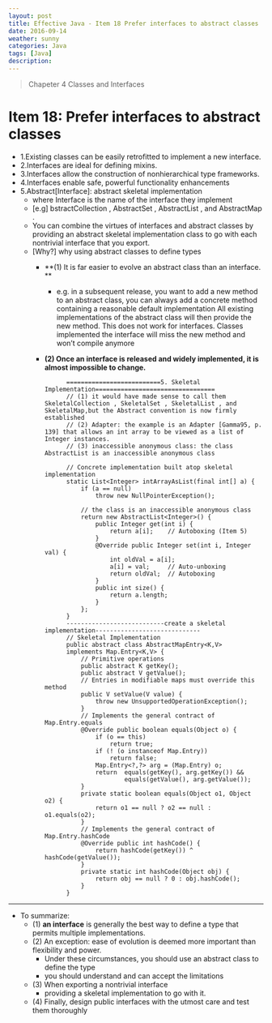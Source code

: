 ```yaml
---
layout: post
title: Effective Java - Item 18 Prefer interfaces to abstract classes
date: 2016-09-14
weather: sunny
categories: Java
tags: [Java]
description:
---
```


> Chapeter 4 Classes and Interfaces


# Item 18: Prefer interfaces to abstract classes

- 1.Existing classes can be easily retrofitted to implement a new interface.
- 2.Interfaces are ideal for defining mixins.
- 3.Interfaces allow the construction of nonhierarchical type frameworks.
- 4.Interfaces enable safe, powerful functionality enhancements
- 5.Abstract[Interface]: abstract skeletal implementation
	- where Interface is the name of the interface they implement
	- [e.g] bstractCollection , AbstractSet , AbstractList , and AbstractMap .
	- You can combine the virtues of interfaces and abstract classes by providing an abstract skeletal implementation class to go with each nontrivial interface that you export.
	- [Why?] why using abstract classes to define types
		- **(1) It is far easier to evolve an abstract class than an interface. **
			- e.g. in a subsequent release, you want to add a new method to an abstract class, you can always add a concrete method containing a reasonable default implementation All existing implementations of the abstract class will then provide the new method. This does not work for interfaces. Classes implemented the interface will miss the new method and won’t compile anymore
		- **(2) Once an interface is released and widely implemented, it is almost impossible to change.**


					==========================5. Skeletal Implementation=================================
					// (1) it would have made sense to call them SkeletalCollection , SkeletalSet , SkeletalList , and SkeletalMap,but the Abstract convention is now firmly established 	
					// (2) Adapter: the example is an Adapter [Gamma95, p. 139] that allows an int array to be viewed as a list of Integer instances.
					// (3) inaccessible anonymous class: the class AbstractList is an inaccessible anonymous class

					// Concrete implementation built atop skeletal implementation
					static List<Integer> intArrayAsList(final int[] a) {
						if (a == null)
							throw new NullPointerException();
						
						// the class is an inaccessible anonymous class
						return new AbstractList<Integer>() {
							public Integer get(int i) {
								return a[i]; 	// Autoboxing (Item 5)
							}
							@Override public Integer set(int i, Integer val) {
								int oldVal = a[i];
								a[i] = val; 	// Auto-unboxing
								return oldVal; 	// Autoboxing
							}
							public int size() {
								return a.length;
							}
						};
					}
					---------------------------create a skeletal implementation-----------------------------
					// Skeletal Implementation
					public abstract class AbstractMapEntry<K,V>
					implements Map.Entry<K,V> {
						// Primitive operations
						public abstract K getKey();
						public abstract V getValue();
						// Entries in modifiable maps must override this method
						public V setValue(V value) {
							throw new UnsupportedOperationException();
						}
						// Implements the general contract of Map.Entry.equals
						@Override public boolean equals(Object o) {
							if (o == this)
								return true;
							if (! (o instanceof Map.Entry))
								return false;
							Map.Entry<?,?> arg = (Map.Entry) o;
							return 	equals(getKey(), arg.getKey()) &&
									equals(getValue(), arg.getValue());
						}
						private static boolean equals(Object o1, Object o2) {
							return o1 == null ? o2 == null : o1.equals(o2);
						}
						// Implements the general contract of Map.Entry.hashCode
						@Override public int hashCode() {
							return hashCode(getKey()) ^ hashCode(getValue());
						}
						private static int hashCode(Object obj) {
							return obj == null ? 0 : obj.hashCode();
						}
					}

---

- To summarize:
	- (1) **an interface** is generally the best way to define a type that permits multiple implementations.
	- (2) An exception: ease of evolution is deemed more important than flexibility and power.
		- Under these circumstances, you should use an abstract class to define the type
		- you should understand and can accept the limitations
	- (3) When exporting a nontrivial interface
		- providing a skeletal implementation to go with it.
	- (4) Finally, design public interfaces with the utmost care and test them thoroughly 
